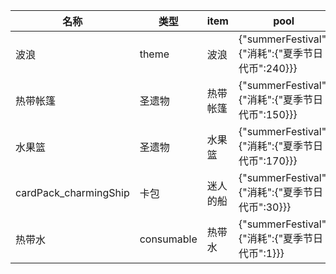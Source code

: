 | 名称  | 类型  | item | pool | amount |
| --- | --- | ---- | ---- | ------ |
| 波浪 | theme | 波浪 | {"summerFestival":{"消耗":{"夏季节日代币":240}}} |  |
| 热带帐篷 | 圣遗物 | 热带帐篷 | {"summerFestival":{"消耗":{"夏季节日代币":150}}} |  |
| 水果篮 | 圣遗物 | 水果篮 | {"summerFestival":{"消耗":{"夏季节日代币":170}}} |  |
| cardPack_charmingShip | 卡包 | 迷人的船 | {"summerFestival":{"消耗":{"夏季节日代币":30}}} |  |
| 热带水 | consumable | 热带水 | {"summerFestival":{"消耗":{"夏季节日代币":1}}} | 20 |

